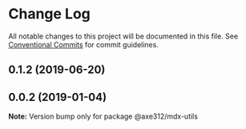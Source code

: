 # Change Log

All notable changes to this project will be documented in this file.
See [Conventional Commits](https://conventionalcommits.org) for commit guidelines.

<a name="0.1.2"></a>

## 0.1.2 (2019-06-20)

<a name="0.0.2"></a>

## 0.0.2 (2019-01-04)

**Note:** Version bump only for package @axe312/mdx-utils
